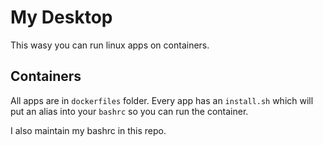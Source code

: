 # My Desktop

This wasy you can run linux apps on containers. <br/>


## Containers

All apps are in `dockerfiles` folder. Every app has an `install.sh` which will put an alias into your `bashrc` so you can run the container.

I also maintain my bashrc in this repo.

